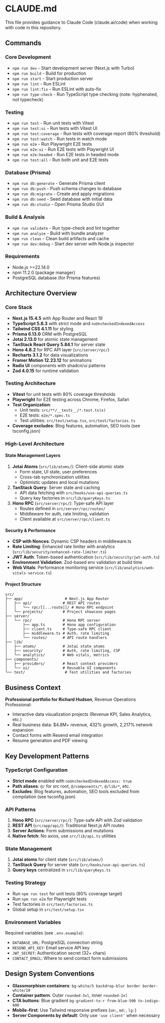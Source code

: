 # CLAUDE.md

This file provides guidance to Claude Code (claude.ai/code) when working with code in this repository.

## Commands

### Core Development
- `npm run dev` - Start development server (Next.js with Turbo)
- `npm run build` - Build for production
- `npm run start` - Start production server
- `npm run lint` - Run ESLint
- `npm run lint:fix` - Run ESLint with auto-fix
- `npm run type-check` - Run TypeScript type checking (note: hyphenated, not typecheck)

### Testing
- `npm run test` - Run unit tests with Vitest
- `npm run test:ui` - Run tests with Vitest UI
- `npm run test:coverage` - Run tests with coverage report (80% threshold)
- `npm run test:watch` - Run tests in watch mode
- `npm run e2e` - Run Playwright E2E tests
- `npm run e2e:ui` - Run E2E tests with Playwright UI
- `npm run e2e:headed` - Run E2E tests in headed mode
- `npm run test:all` - Run both unit and E2E tests

### Database (Prisma)
- `npm run db:generate` - Generate Prisma client
- `npm run db:push` - Push schema changes to database
- `npm run db:migrate` - Create and apply migrations
- `npm run db:seed` - Seed database with initial data
- `npm run db:studio` - Open Prisma Studio GUI

### Build & Analysis
- `npm run validate` - Run type-check and lint together
- `npm run analyze` - Build with bundle analyzer
- `npm run clean` - Clean build artifacts and cache
- `npm run dev:debug` - Start dev server with Node.js inspector

### Requirements
- Node.js >=22.14.0
- npm 11.2.0 (package manager)
- PostgreSQL database (for Prisma features)


## Architecture Overview

### Core Stack
- **Next.js 15.4.5** with App Router and React 19
- **TypeScript 5.8.3** with strict mode and `noUncheckedIndexedAccess`
- **Tailwind CSS 4.1.11** for styling
- **Prisma 6.13.0** ORM with PostgreSQL
- **Jotai 2.13.0** for atomic state management
- **TanStack React Query 5.84.1** for server state
- **Hono 4.8.2** for RPC API layer (`src/server/rpc/`)
- **Recharts 3.1.2** for data visualizations
- **Framer Motion 12.23.12** for animations
- **Radix UI** components with shadcn/ui patterns
- **Zod 4.0.15** for runtime validation

### Testing Architecture
- **Vitest** for unit tests with 80% coverage thresholds
- **Playwright** for E2E testing across Chrome, Firefox, Safari
- **Test Organization**:
  - Unit tests: `src/**/__tests__/*.test.ts(x)`
  - E2E tests: `e2e/*.spec.ts`
  - Test utilities: `src/test/setup.tsx`, `src/test/factories.ts`
- **Coverage excludes**: Blog features, automation, SEO tools (see tsconfig.json)

### High-Level Architecture

#### State Management Layers
1. **Jotai Atoms** (`src/lib/atoms/`): Client-side atomic state
   - Form state, UI state, user preferences
   - Cross-tab synchronization utilities
   - Optimistic updates and local mutations
2. **TanStack Query**: Server state and caching
   - API data fetching with `src/hooks/use-api-queries.ts`
   - Query key factories in `src/lib/queryKeys.ts`
3. **Hono RPC** (`src/server/rpc/`): Type-safe API layer
   - Routes defined in `src/server/rpc/routes/`
   - Middleware for auth, rate limiting, validation
   - Client available at `src/server/rpc/client.ts`

#### Security & Performance
- **CSP with Nonces**: Dynamic CSP headers in middleware.ts
- **Rate Limiting**: Enhanced rate limiter with analytics (`src/lib/security/enhanced-rate-limiter.ts`)
- **JWT Auth**: Token-based authentication (`src/lib/security/jwt-auth.ts`)
- **Environment Validation**: Zod-based env validation at build time
- **Web Vitals**: Performance monitoring service (`src/lib/analytics/web-vitals-service.ts`)

#### Project Structure
```
src/
├── app/                   # Next.js App Router
│   ├── api/              # REST API routes
│   │   └── rpc/[[...route]]/ # Hono RPC endpoint
│   └── projects/         # Project showcase pages
├── server/
│   └── rpc/              # Hono RPC server
│       ├── app.ts        # Hono app configuration
│       ├── client.ts     # Type-safe RPC client
│       ├── middleware.ts # Auth, rate limiting
│       └── routes/       # API route handlers
├── lib/
│   ├── atoms/            # Jotai state atoms
│   ├── security/         # Auth, rate limiting, CSP
│   └── analytics/        # Web vitals, metrics
├── components/
│   ├── providers/        # React context providers
│   └── ui/               # Reusable UI components
└── test/                  # Test utilities and factories
```


## Business Context
**Professional portfolio for Richard Hudson**, Revenue Operations Professional:
- Interactive data visualization projects (Revenue KPI, Sales Analytics, etc.)
- Real business data: $4.8M+ revenue, 432% growth, 2,217% network expansion
- Contact forms with Resend email integration
- Resume generation and PDF viewing

## Key Development Patterns

### TypeScript Configuration
- **Strict mode** enabled with `noUncheckedIndexedAccess: true`
- **Path aliases**: `@/` for src root, `@/components/*`, `@/lib/*`, etc.
- **Excludes**: Blog features, automation, SEO tools excluded from compilation (see tsconfig.json)

### API Patterns
1. **Hono RPC** (`src/server/rpc/`): Type-safe API with Zod validation
2. **REST API** (`src/app/api/`): Traditional Next.js API routes
3. **Server Actions**: Form submissions and mutations
4. **Native fetch**: No axios, use `src/lib/api.ts` utilities

### State Management
1. **Jotai atoms** for client state (`src/lib/atoms/`)
2. **TanStack Query** for server state (`src/hooks/use-api-queries.ts`)
3. **Query keys** centralized in `src/lib/queryKeys.ts`

### Testing Strategy
- Run `npm run test` for unit tests (80% coverage target)
- Run `npm run e2e` for Playwright tests
- Test factories in `src/test/factories.ts`
- Global setup in `src/test/setup.tsx`

### Environment Variables
Required variables (see `.env.example`):
- `DATABASE_URL`: PostgreSQL connection string
- `RESEND_API_KEY`: Email service API key
- `JWT_SECRET`: Authentication secret (32+ chars)
- `CONTACT_EMAIL`: Where to send contact form submissions

## Design System Conventions
- **Glassmorphism containers**: `bg-white/5 backdrop-blur border border-white/10`
- **Container pattern**: Outer `rounded-3xl`, inner `rounded-2xl`
- **CTA buttons**: Blue gradient `bg-gradient-to-r from-blue-500 to-indigo-600`
- **Mobile-first**: Use Tailwind responsive prefixes (`sm:`, `md:`, `lg:`)
- **Server Components by default**: Only use `'use client'` when necessary